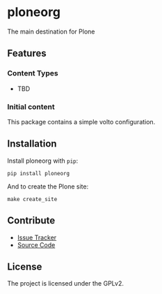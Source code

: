 # ploneorg

The main destination for Plone

## Features

### Content Types

- TBD

### Initial content

This package contains a simple volto configuration.

Installation
------------

Install ploneorg with `pip`:

```shell
pip install ploneorg
```
And to create the Plone site:

```shell
make create_site
```

## Contribute

- [Issue Tracker](https://github.com/plone/plone.org/issues)
- [Source Code](https://github.com/plone/plone.org/)

## License

The project is licensed under the GPLv2.
